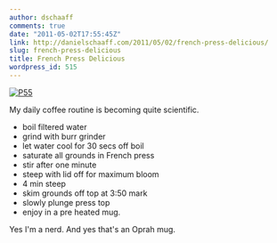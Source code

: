 ```yaml
---
author: dschaaff
comments: true
date: "2011-05-02T17:55:45Z"
link: http://danielschaaff.com/2011/05/02/french-press-delicious/
slug: french-press-delicious
title: French Press Delicious
wordpress_id: 515
---
```


[![P55](http://posterous.com/getfile/files.posterous.com/danielschaaff/edsnebFDaJmBikhBsCaEeGqhynFgAotGctCwHfJDlbInswngdmfikGmJIjcs/p55.jpg.scaled500.jpg)](http://posterous.com/getfile/files.posterous.com/danielschaaff/edsnebFDaJmBikhBsCaEeGqhynFgAotGctCwHfJDlbInswngdmfikGmJIjcs/p55.jpg.scaled1000.jpg)

My daily coffee routine is becoming quite scientific.

- boil filtered water
- grind with burr grinder
- let water cool for 30 secs off boil
- saturate all grounds in French press
- stir after one minute
- steep with lid off for maximum bloom
- 4 min steep
- skim grounds off top at 3:50 mark
- slowly plunge press top
- enjoy in a pre heated mug.

Yes I'm a nerd. And yes that's an Oprah mug.
